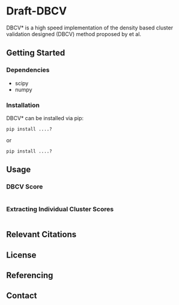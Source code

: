 # Draft-DBCV

DBCV* is a high speed implementation of the density based cluster validation designed (DBCV) method proposed by et al. 

## Getting Started
### Dependencies
- scipy
- numpy
### Installation
DBCV* can be installed via pip:
```
pip install ....?
```
or
```
pip install ....?
```

## Usage
### DBCV Score

```

```

### Extracting Individual Cluster Scores

```

```
## Relevant Citations

## License

## Referencing

## Contact 

